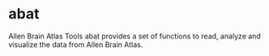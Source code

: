# abat
Allen Brain Atlas Tools
abat provides a set of functions to read, analyze and visualize the data from Allen Brain Atlas.
